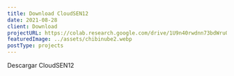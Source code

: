 ```yaml
---
title: Download CloudSEN12
date: 2021-08-28
client: Download
projectURL: https://colab.research.google.com/drive/1U9n40rwdnn73bdWruONA3hIs1-H3f74Q
featuredImage: ../assets/chibinube2.webp
postType: projects
---
```

Descargar CloudSEN12